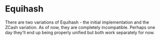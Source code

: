 # Equihash

There are two variations of Equihash - the initial implementation and the ZCash variation. 
As of now, they are completely incompatible. Perhaps one day they'll end up being properly
unified but both work separately for now. 